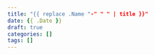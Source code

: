 ```yaml
---
title: "{{ replace .Name "-" " " | title }}"
date: {{ .Date }}
draft: true
categories: [] 
tags: []
---
```


